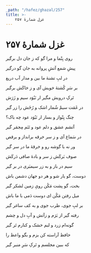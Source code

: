 ```yaml
---
_path: "/hafez/ghazal/257"
title: >-
    غزل شمارهٔ ۲۵۷
---
```

# غزل شمارهٔ ۲۵۷

<div class="b" id="bn1"><div class="m1"><p>روی بِنْما و مرا گو که ز جان دل برگیر</p></div>
<div class="m2"><p>پیشِ شمع آتشِ پروانه به جان گو درگیر</p></div></div>
<div class="b" id="bn2"><div class="m1"><p>در لبِ تشنهٔ ما بین و مدار آب دریغ</p></div>
<div class="m2"><p>بر سَرِ کُشتهٔ خویش آی و ز خاکَش برگیر</p></div></div>
<div class="b" id="bn3"><div class="m1"><p>تَرکِ درویش مگیر ار نَبُوَد سیم و زَرَش</p></div>
<div class="m2"><p>در غَمَت سیمْ شُمار اشک و رُخَش را زر گیر</p></div></div>
<div class="b" id="bn4"><div class="m1"><p>چنگ بِنْواز و بساز ار نَبُوَد عود چه باک؟</p></div>
<div class="m2"><p>آتشم عشق و دلم عود و تَنَم مِجمَر گیر</p></div></div>
<div class="b" id="bn5"><div class="m1"><p>در سَماع آی و ز سر خرقه برانداز و برقص</p></div>
<div class="m2"><p>ور نه با گوشه رو و خرقهٔ ما در سر گیر</p></div></div>
<div class="b" id="bn6"><div class="m1"><p>صوف بَرکَش ز سر و بادهٔ صافی دَرکَش</p></div>
<div class="m2"><p>سیم در باز و به زر سیمبَری در بر گیر</p></div></div>
<div class="b" id="bn7"><div class="m1"><p>دوست، گو یار شو و هر دو جهان دشمن باش</p></div>
<div class="m2"><p>بخت، گو پشت مَکُن رویِ زمین لشکر گیر</p></div></div>
<div class="b" id="bn8"><div class="m1"><p>میل رفتن مَکُن ای دوست دَمی با ما باش</p></div>
<div class="m2"><p>بر لبِ جوی، طرب جوی و به کف ساغر گیر</p></div></div>
<div class="b" id="bn9"><div class="m1"><p>رفته گیر از بَرَم و زآتش و آبِ دل و چشم</p></div>
<div class="m2"><p>گونه‌ام زرد و لبم خشک و کنارم تَر گیر</p></div></div>
<div class="b" id="bn10"><div class="m1"><p>حافظ آراسته کن بزم و بگو واعظ را</p></div>
<div class="m2"><p>که ببین مجلسم و تَرکِ سَرِ منبر گیر</p></div></div>
